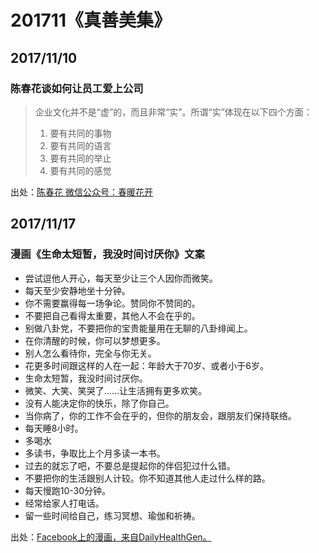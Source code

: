 # 201711《真善美集》 #


## 2017/11/10  ##

### 陈春花谈如何让员工爱上公司 ###

> 企业文化并不是“虚”的，而且非常“实”。所谓“实”体现在以下四个方面：
> 
> 1. 要有共同的事物
> 2. 要有共同的语言
> 3. 要有共同的举止
> 4. 要有共同的感觉

出处：[陈春花 微信公众号：春暖花开](http://mp.weixin.qq.com/s/qKqPG-BTVQYnzHFPQSkDbw)


## 2017/11/17 ##

### 漫画《生命太短暂，我没时间讨厌你》文案 ###

- 尝试逗他人开心，每天至少让三个人因你而微笑。
- 每天至少安静地坐十分钟。
- 你不需要赢得每一场争论。赞同你不赞同的。
- 不要把自己看得太重要，其他人不会在乎的。
- 别做八卦党，不要把你的宝贵能量用在无聊的八卦绯闻上。
- 在你清醒的时候，你可以梦想更多。
- 别人怎么看待你，完全与你无关。
- 花更多时间跟这样的人在一起：年龄大于70岁、或者小于6岁。
- 生命太短暂，我没时间讨厌你。
- 微笑、大笑、笑哭了……让生活拥有更多欢笑。
- 没有人能决定你的快乐，除了你自己。
- 当你病了，你的工作不会在乎的，但你的朋友会，跟朋友们保持联络。
- 每天睡8小时。
- 多喝水
- 多读书，争取比上个月多读一本书。
- 过去的就忘了吧，不要总是提起你的伴侣犯过什么错。
- 不要把你的生活跟别人计较。你不知道其他人走过什么样的路。
- 每天慢跑10-30分钟。
- 经常给家人打电话。
- 留一些时间给自己，练习冥想、瑜伽和祈祷。

出处：[Facebook上的漫画，来自DailyHealthGen。](http://www.360doc7.net/wxarticlenew/520165019.html)
